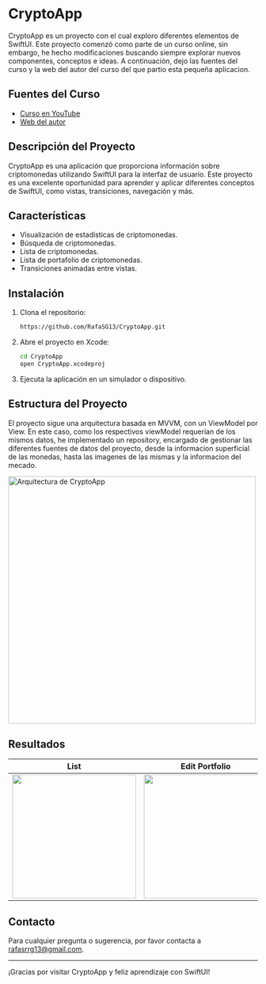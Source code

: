 # CryptoApp

CryptoApp es un proyecto con el cual exploro diferentes elementos de SwiftUI.
Este proyecto comenzó como parte de un curso online, sin embargo, he hecho modificaciones buscando siempre explorar nuevos componentes, conceptos e ideas.
A continuación, dejo las fuentes del curso y la web del autor del curso del que partio esta pequeña aplicacion.

## Fuentes del Curso

- [Curso en YouTube](https://www.youtube.com/watch?v=TTYKL6CfbSs&list=PLwvDm4Vfkdphbc3bgy_LpLRQ9DDfFGcFu)
- [Web del autor](https://www.swiftful-thinking.com)

## Descripción del Proyecto

CryptoApp es una aplicación que proporciona información sobre criptomonedas utilizando SwiftUI para la interfaz de usuario. Este proyecto es una excelente oportunidad para aprender y aplicar diferentes conceptos de SwiftUI, como vistas, transiciones, navegación y más.

## Características

- Visualización de estadísticas de criptomonedas.
- Búsqueda de criptomonedas.
- Lista de criptomonedas.
- Lista de portafolio de criptomonedas.
- Transiciones animadas entre vistas.

## Instalación

1. Clona el repositorio:
    ```bash
    https://github.com/RafaSG13/CryptoApp.git
    ```

2. Abre el proyecto en Xcode:
    ```bash
    cd CryptoApp
    open CryptoApp.xcodeproj
    ```

3. Ejecuta la aplicación en un simulador o dispositivo.

## Estructura del Proyecto
El proyecto sigue una arquitectura basada en MVVM, con un ViewModel por View. En este caso, como los respectivos viewModel requerían de los mismos datos, he implementado un repository, encargado de gestionar las diferentes fuentes de datos del proyecto, desde la informacion superficial de las monedas, hasta las imagenes de las mismas y la informacion del mecado.

<img width="500" alt="Arquitectura de CryptoApp" src="https://github.com/RafaSG13/CryptoApp/assets/58252921/1c752cf1-f449-4b9c-bc31-5fe69004e3cc">

## Resultados

|                 List                 |                 Edit Portfolio                  |                 Coin Detail                 |
|:------------------------------------:|:-----------------------------------------------:|:-------------------------------------------:|
| <img width="250" src="https://github.com/RafaSG13/CryptoApp/assets/58252921/b51458b7-9fab-4b20-ae80-cd348ce649ba"> | <img width="250" src="https://github.com/RafaSG13/CryptoApp/assets/58252921/e31aba55-76b8-4900-bd6a-2b5c1b107911"> | <img width="250" src="https://github.com/RafaSG13/CryptoApp/assets/58252921/a019a20a-b442-4d08-9bd6-0e7115e2295b"> |

## Contacto

Para cualquier pregunta o sugerencia, por favor contacta a rafasrrg13@gmail.com.

---

¡Gracias por visitar CryptoApp y feliz aprendizaje con SwiftUI!
